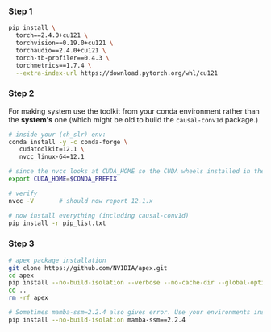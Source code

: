 ### Step 1
```bash
pip install \
  torch==2.4.0+cu121 \
  torchvision==0.19.0+cu121 \
  torchaudio==2.4.0+cu121 \
  torch-tb-profiler==0.4.3 \
  torchmetrics==1.7.4 \
  --extra-index-url https://download.pytorch.org/whl/cu121
```

### Step 2
For making system use the toolkit from your conda environment rather than the **system's** one (which might be old to build the `causal-conv1d` package.)
```bash
# inside your (ch_slr) env:
conda install -y -c conda-forge \
   cudatoolkit=12.1 \
   nvcc_linux-64=12.1

# since the nvcc looks at CUDA_HOME so the CUDA wheels installed in the conda env should be pointed to by the CUDA_HOME
export CUDA_HOME=$CONDA_PREFIX

# verify
nvcc -V       # should now report 12.1.x

# now install everything (including causal-conv1d)
pip install -r pip_list.txt
```

### Step 3
```bash
# apex package installation
git clone https://github.com/NVIDIA/apex.git
cd apex
pip install --no-build-isolation --verbose --no-cache-dir --global-option="--cpp_ext" --global_option="--cuda_ext" ./
cd ..
rm -rf apex

# Sometimes mamba-ssm=2.2.4 also gives error. Use your environments installed dependency, while installing this one from the pip with `--no-build-isolation` flag, instead of the pip's default option of installing the package in isolation in separate env
pip install --no-build-isolation mamba-ssm==2.2.4
```
